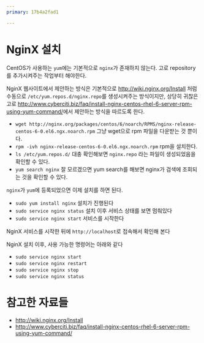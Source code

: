 ```yaml
---
primary: 17b4a2fad1

---
```


# NginX 설치

CentOS가 사용하는 `yum`에는 기본적으로 `nginx`가 존재하지 않는다. 고로 repository를 추가시켜주는 작업부터 해야한다.

NginX 웹사이트에서 제안하는 방식은 기본적으로 <http://wiki.nginx.org/Install> 처럼 수동으로 `/etc/yum.repos.d/nginx.repo`를 생성시켜주는 방식이지만, 상당히 귀찮은고로 <http://www.cyberciti.biz/faq/install-nginx-centos-rhel-6-server-rpm-using-yum-command/>에서 제안하는 방식을 따르도록 한다.

- `wget http://nginx.org/packages/centos/6/noarch/RPMS/nginx-release-centos-6-0.el6.ngx.noarch.rpm` 그냥 wget으로 rpm 파일을 다운받는 것 뿐이다.
- `rpm -ivh nginx-release-centos-6-0.el6.ngx.noarch.rpm` rpm을 설치한다.
- `ls /etc/yum.repos.d/` 대충 확인해보면 `nginx.repo` 라는 파일이 생성되었음을 확인할 수 있다.
- `yum search nginx` 잘 모르겠으면 yum search를 해보면 nginx가 검색에 조회되는 것을 확인할 수 있다.

`nginx`가 `yum`에 등록되었으면 이제 설치를 하면 된다.

- `sudo yum install nginx` 설치가 진행된다
- `sudo service nginx status` 설치 이후 서비스 상태를 보면 멈춰있다
- `sudo service nginx start` 서비스를 시작한다

NginX 서비스를 시작한 뒤에 `http://localhost`로 접속해서 확인해 본다

NginX 설치 이후, 사용 가능한 명령어는 아래와 같다

- `sudo service nginx start`
- `sudo service nginx restart`
- `sudo service nginx stop`
- `sudo service nginx status`


# 참고한 자료들

- <http://wiki.nginx.org/Install>
- <http://www.cyberciti.biz/faq/install-nginx-centos-rhel-6-server-rpm-using-yum-command/>